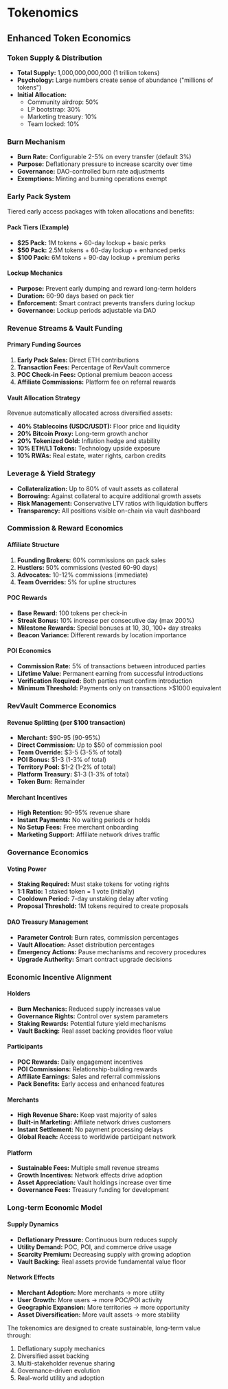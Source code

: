 # Tokenomics

## Enhanced Token Economics

### Token Supply & Distribution
- **Total Supply:** 1,000,000,000,000 (1 trillion tokens)
- **Psychology:** Large numbers create sense of abundance ("millions of tokens")
- **Initial Allocation:**
  - Community airdrop: 50%
  - LP bootstrap: 30%
  - Marketing treasury: 10%
  - Team locked: 10%

### Burn Mechanism
- **Burn Rate:** Configurable 2-5% on every transfer (default 3%)
- **Purpose:** Deflationary pressure to increase scarcity over time
- **Governance:** DAO-controlled burn rate adjustments
- **Exemptions:** Minting and burning operations exempt

### Early Pack System
Tiered early access packages with token allocations and benefits:

#### Pack Tiers (Example)
- **$25 Pack:** 1M tokens + 60-day lockup + basic perks
- **$50 Pack:** 2.5M tokens + 60-day lockup + enhanced perks  
- **$100 Pack:** 6M tokens + 90-day lockup + premium perks

#### Lockup Mechanics
- **Purpose:** Prevent early dumping and reward long-term holders
- **Duration:** 60-90 days based on pack tier
- **Enforcement:** Smart contract prevents transfers during lockup
- **Governance:** Lockup periods adjustable via DAO

### Revenue Streams & Vault Funding

#### Primary Funding Sources
1. **Early Pack Sales:** Direct ETH contributions
2. **Transaction Fees:** Percentage of RevVault commerce
3. **POC Check-in Fees:** Optional premium beacon access
4. **Affiliate Commissions:** Platform fee on referral rewards

#### Vault Allocation Strategy
Revenue automatically allocated across diversified assets:

- **40% Stablecoins (USDC/USDT):** Floor price and liquidity
- **20% Bitcoin Proxy:** Long-term growth anchor
- **20% Tokenized Gold:** Inflation hedge and stability
- **10% ETH/L1 Tokens:** Technology upside exposure
- **10% RWAs:** Real estate, water rights, carbon credits

### Leverage & Yield Strategy
- **Collateralization:** Up to 80% of vault assets as collateral
- **Borrowing:** Against collateral to acquire additional growth assets
- **Risk Management:** Conservative LTV ratios with liquidation buffers
- **Transparency:** All positions visible on-chain via vault dashboard

### Commission & Reward Economics

#### Affiliate Structure
1. **Founding Brokers:** 60% commissions on pack sales
2. **Hustlers:** 50% commissions (vested 60-90 days)
3. **Advocates:** 10-12% commissions (immediate)
4. **Team Overrides:** 5% for upline structures

#### POC Rewards
- **Base Reward:** 100 tokens per check-in
- **Streak Bonus:** 10% increase per consecutive day (max 200%)
- **Milestone Rewards:** Special bonuses at 10, 30, 100+ day streaks
- **Beacon Variance:** Different rewards by location importance

#### POI Economics
- **Commission Rate:** 5% of transactions between introduced parties
- **Lifetime Value:** Permanent earning from successful introductions
- **Verification Required:** Both parties must confirm introduction
- **Minimum Threshold:** Payments only on transactions >$1000 equivalent

### RevVault Commerce Economics

#### Revenue Splitting (per $100 transaction)
- **Merchant:** $90-95 (90-95%)
- **Direct Commission:** Up to $50 of commission pool
- **Team Override:** $3-5 (3-5% of total)
- **POI Bonus:** $1-3 (1-3% of total)
- **Territory Pool:** $1-2 (1-2% of total)
- **Platform Treasury:** $1-3 (1-3% of total)
- **Token Burn:** Remainder

#### Merchant Incentives
- **High Retention:** 90-95% revenue share
- **Instant Payments:** No waiting periods or holds
- **No Setup Fees:** Free merchant onboarding
- **Marketing Support:** Affiliate network drives traffic

### Governance Economics

#### Voting Power
- **Staking Required:** Must stake tokens for voting rights
- **1:1 Ratio:** 1 staked token = 1 vote (initially)
- **Cooldown Period:** 7-day unstaking delay after voting
- **Proposal Threshold:** 1M tokens required to create proposals

#### DAO Treasury Management
- **Parameter Control:** Burn rates, commission percentages
- **Vault Allocation:** Asset distribution percentages
- **Emergency Actions:** Pause mechanisms and recovery procedures
- **Upgrade Authority:** Smart contract upgrade decisions

### Economic Incentive Alignment

#### Holders
- **Burn Mechanics:** Reduced supply increases value
- **Governance Rights:** Control over system parameters
- **Staking Rewards:** Potential future yield mechanisms
- **Vault Backing:** Real asset backing provides floor value

#### Participants
- **POC Rewards:** Daily engagement incentives
- **POI Commissions:** Relationship-building rewards
- **Affiliate Earnings:** Sales and referral commissions
- **Pack Benefits:** Early access and enhanced features

#### Merchants
- **High Revenue Share:** Keep vast majority of sales
- **Built-in Marketing:** Affiliate network drives customers
- **Instant Settlement:** No payment processing delays
- **Global Reach:** Access to worldwide participant network

#### Platform
- **Sustainable Fees:** Multiple small revenue streams
- **Growth Incentives:** Network effects drive adoption
- **Asset Appreciation:** Vault holdings increase over time
- **Governance Fees:** Treasury funding for development

### Long-term Economic Model

#### Supply Dynamics
- **Deflationary Pressure:** Continuous burn reduces supply
- **Utility Demand:** POC, POI, and commerce drive usage
- **Scarcity Premium:** Decreasing supply with growing adoption
- **Vault Backing:** Real assets provide fundamental value floor

#### Network Effects
- **Merchant Adoption:** More merchants → more utility
- **User Growth:** More users → more POC/POI activity  
- **Geographic Expansion:** More territories → more opportunity
- **Asset Diversification:** More vault assets → more stability

The tokenomics are designed to create sustainable, long-term value through:
1. Deflationary supply mechanics
2. Diversified asset backing
3. Multi-stakeholder revenue sharing
4. Governance-driven evolution
5. Real-world utility and adoption
